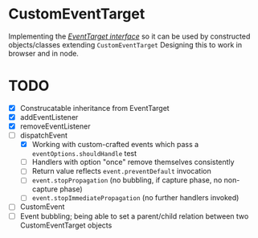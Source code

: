 # CustomEventTarget

Implementing the [*EventTarget interface*](https://www.w3.org/TR/DOM-Level-2-Events/events.html#Events-EventTarget) so it can be used by constructed objects/classes extending `CustomEventTarget`
Designing this to work in browser and in node.

# TODO

 - [x] Construcatable inheritance from EventTarget
 - [x] addEventListener
 - [x] removeEventListener
 - [ ] dispatchEvent
    - [x] Working with custom-crafted events which pass a `eventOptions.shouldHandle` test
    - [ ] Handlers with option "once" remove themselves consistently
    - [ ] Return value reflects `event.preventDefault` invocation
    - [ ] `event.stopPropagation` (no bubbling, if capture phase, no non-capture phase)
    - [ ] `event.stopImmediatePropagation` (no further handlers invoked)
 - [ ] CustomEvent
 - [ ] Event bubbling; being able to set a parent/child relation between two CustomEventTarget objects
